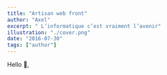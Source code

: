 ```yaml
---
title: "Artisan web front"
author: "Axel"
excerpt: " L’informatique c’est vraiment l’avenir"
illustration: "./cover.png"
date: "2016-07-30"
tags: ["author"]
---
```

Hello 🖖,  
